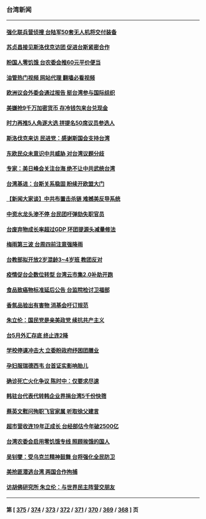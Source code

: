 ### 台湾新闻
---
#### [强化联兵营侦搜 台陆军50套无人机将交付装备](../../pages/ncid1349361/n13753443.md?06070845) 
#### [苏贞昌接见斯洛伐克访团 促进台斯紧密合作](../../pages/ncid1349361/n13753492.md?06070845) 
#### [盼国人零饥饿 台农委会推60元平价便当](../../pages/ncid1349361/n13753605.md?06070845) 
#### [油管热门视频 网站代理 翻墙必看视频](http://209.222.30.114:81/youtube.html?06070845)
#### [欧洲议会外委会通过报告 挺台湾参与国际组织](../../pages/ncid1349361/n13753561.md?06070845) 
#### [美嫌抢9千万加密货币 存冷钱包来台兑现金](../../pages/ncid1349361/n13753541.md?06070845) 
#### [时力再推5人角逐大选 拼提名50席议员参选人](../../pages/ncid1349361/n13753546.md?06070845) 
#### [斯洛伐克来访 民进党：感谢斯国会支持台湾](../../pages/ncid1349361/n13753494.md?06070845) 
#### [东欧民众未意识中共威胁 对台湾议题分歧](../../pages/ncid1349361/n13753495.md?06070845) 
#### [专家：美日峰会关注台海 绝不让中共武统台湾](../../pages/ncid1349361/n13753370.md?06070845) 
#### [台湾基进：台斯关系稳固 盼续开欧盟大门](../../pages/ncid1349361/n13753496.md?06070845) 
#### [【新闻大家谈】中共布置击杀链 难撼美反导系统](../../pages/ncid1349361/n13753489.md?06070845) 
#### [中资水龙头渗不停 台民团吁弹劾失职官员](../../pages/ncid1349361/n13753517.md?06070845) 
#### [台废弃物成长率超过GDP 环团提源头减量修法](../../pages/ncid1349361/n13753474.md?06070845) 
#### [梅雨第三波 台周四前注意强降雨](../../pages/ncid1349361/n13753477.md?06070845) 
#### [台教部拟开放2岁混龄3~4岁班 教团反对](../../pages/ncid1349361/n13753480.md?06070845) 
#### [疫情促台企数位转型 台湾云市集2.0补助开跑](../../pages/ncid1349361/n13753497.md?06070845) 
#### [食品致癌物标准延后公告 台监院检讨卫福部](../../pages/ncid1349361/n13753485.md?06070845) 
#### [香氛品验出有害物 消基会吁订规范](../../pages/ncid1349361/n13753483.md?06070845) 
#### [朱立伦：国民党是亲美政党 续抗共产主义](../../pages/ncid1349361/n13753448.md?06070845) 
#### [台5月外汇存底 终止连2降](../../pages/ncid1349361/n13753441.md?06070845) 
#### [学校停课冲击大 立委盼政府纾困团膳业](../../pages/ncid1349361/n13753455.md?06070845) 
#### [孕妇服瑞德西韦 台首证实影响胎儿](../../pages/ncid1349361/n13753465.md?06070845) 
#### [确诊死亡火化争议 陈时中：仅要求尽速](../../pages/ncid1349361/n13753462.md?06070845) 
#### [韩驻台代表代转韩企业界捐台湾5千份快筛](../../pages/ncid1349361/n13753463.md?06070845) 
#### [蔡英文慰问殉职飞官家属 听取徐父建言](../../pages/ncid1349361/n13753445.md?06070845) 
#### [超市营收连19年正成长 台经部估今年破2500亿](../../pages/ncid1349361/n13753393.md?06070845) 
#### [台湾农委会启用零饥饿专线 照顾挨饿的国人](../../pages/ncid1349361/n13753299.md?06070845) 
#### [吴钊燮：受乌克兰精神鼓舞 台将强化全民防卫](../../pages/ncid1349361/n13753121.md?06070845) 
#### [美抢匪潜逃台湾 两国合作拘捕](../../pages/ncid1349361/n13752842.md?06070845) 
#### [访胡佛研究所 朱立伦：与世界民主阵营交朋友](../../pages/ncid1349361/n13752839.md?06070845) 

---
#### 第 [ [375](./375.md?06070845) / [374](./374.md?06070845) / [373](./373.md?06070845) / [372](./372.md?06070845) / [371](./371.md?06070845) / [370](./370.md?06070845) / [369](./369.md?06070845) / [368](./368.md?06070845) ] 页
